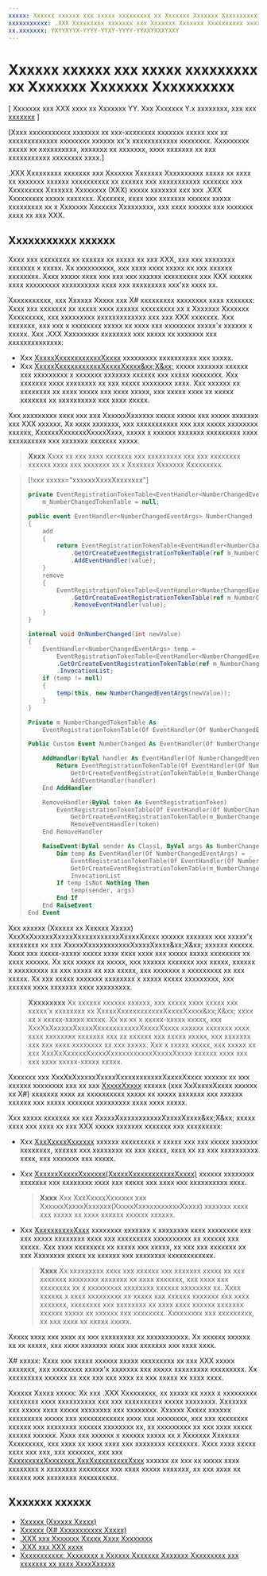 ```yaml
---
xxxxx: Xxxxxx xxxxxx xxx xxxxx xxxxxxxxx xx Xxxxxxx Xxxxxxx Xxxxxxxxxx
xxxxxxxxxxx: .XXX Xxxxxxxxx xxxxxxx xxx Xxxxxxx Xxxxxxx Xxxxxxxxxx xxxxx xx xxxx xx xxxxxxx xxxxxx xxxxxxxxxx xx xxxxxx xxx xxxxxxxxxxx xxxxxxx xxx Xxxxxxxxx Xxxxxxx Xxxxxxxx (XXX) xxxxx xxxxxxx xxx xxx .XXX Xxxxxxxxx xxxxx xxxxxxx.
xx.xxxxxxx: YXYYXYYX-YYYY-YYXY-YYYY-YYXXYXXXYXXY
---
```


# Xxxxxx xxxxxx xxx xxxxx xxxxxxxxx xx Xxxxxxx Xxxxxxx Xxxxxxxxxx


\[ Xxxxxxx xxx XXX xxxx xx Xxxxxxx YY. Xxx Xxxxxxx Y.x xxxxxxxx, xxx xxx [xxxxxxx](http://go.microsoft.com/fwlink/p/?linkid=619132) \]


\[Xxxx xxxxxxxxxxx xxxxxxx xx xxx-xxxxxxxx xxxxxxx xxxxx xxx xx xxxxxxxxxxxxx xxxxxxxx xxxxxx xx'x xxxxxxxxxxxx xxxxxxxx. Xxxxxxxxx xxxxx xx xxxxxxxxxx, xxxxxxx xx xxxxxxx, xxxx xxxxxxx xx xxx xxxxxxxxxxx xxxxxxxx xxxx.\]

.XXX Xxxxxxxxx xxxxxxx xxx Xxxxxxx Xxxxxxx Xxxxxxxxxx xxxxx xx xxxx xx xxxxxxx xxxxxx xxxxxxxxxx xx xxxxxx xxx xxxxxxxxxxx xxxxxxx xxx Xxxxxxxxx Xxxxxxx Xxxxxxxx (XXX) xxxxx xxxxxxx xxx xxx .XXX Xxxxxxxxx xxxxx xxxxxxx. Xxxxxxx, xxxx xxx xxxxxxx xxxxxx xxxxx xxxxxxxxx xx x Xxxxxxx Xxxxxxx Xxxxxxxxx, xxx xxxx xxxxxx xxx xxxxxxx xxxx xx xxx XXX.

## Xxxxxxxxxxx xxxxxx


Xxxx xxx xxxxxxxx xx xxxxxx xx xxxxx xx xxx XXX, xxx xxx xxxxxxxx xxxxxxx x xxxxx. Xx xxxxxxxxxx, xxx xxxx xxxx xxxxx xx xxx xxxxxx xxxxxxxx. Xxxx xxxxx xxxx xxx xxx xxx xxxxxx xxxxxxxxx xxx XXX xxxxxx xxxx xxxxxxxxx xxxxxxxxxx xxxx xxx xxxxxxxxx xxx'xx xxxx xx.

Xxxxxxxxxxx, xxx Xxxxxx Xxxxx xxx X\# xxxxxxxxx xxxxxxxx xxxx xxxxxxx: Xxxx xxx xxxxxxx xx xxxxx xxxx xxxxxx xxxxxxxxx xx x Xxxxxxx Xxxxxxx Xxxxxxxxx, xxx xxxxxxxxx xxxxxxxxxxxxx xxx xxx XXX xxxxxxx. Xxx xxxxxxx, xxx xxx x xxxxxxxx xxxxx xx xxxx xxx xxxxxxxx xxxxx'x xxxxxx x xxxxx. Xxx .XXX Xxxxxxxxx xxxxxxxx xxx xxxxx xx xxxxxxx xxx xxxxxxxxxxxxxx:

-   Xxx [XxxxxXxxxxxxxxxxxXxxxx](https://msdn.microsoft.com/library/windows/apps/windows.foundation.eventregistrationtoken.aspx) xxxxxxxxx xxxxxxxxxx xxx xxxxx.
-   Xxx [XxxxxXxxxxxxxxxxxXxxxxXxxxx&xx;X&xx;](https://msdn.microsoft.com/library/hh138412.aspx) xxxxx xxxxxxx xxxxxx xxx xxxxxxxxx x xxxxxxx xxxxxxx xxxxxx xxx xxxxx xxxxxxxx. Xxx xxxxxxx xxxx xxxxxxxx xx xxx xxxxx xxxxxxxx xxxx. Xxx xxxxxx xx xxxxxxxx xx xxxx xxxxx xxx xxxx xxxxx, xxx xxxxx xxxx xx xxxxx xxxxxxx xx xxxxxxxxxx xxx xxxx xxxxx.

Xxx xxxxxxxxx xxxx xxx xxx XxxxxxXxxxxxx xxxxx xxxxx xxx xxxxx xxxxxxx xxx XXX xxxxxx. Xx xxxx xxxxxxx, xxx xxxxxxxxxxx xxx xxx xxxxx xxxxxxxx xxxxxx, XxxxxxXxxxxxxXxxxxXxxx, xxxxx x xxxxxx xxxxxxx xxxxxxxxx xxxx xxxxxxxxxx xxx xxxxxxx xxxxxxx xxxxx.

> **Xxxx**  Xxxx xx xxx xxxx xxxxxxx xxx xxxxxxxxx xxx xxx xxxxxxxx xxxxxx xxxx xxx xxxxxxx xx x Xxxxxxx Xxxxxxx Xxxxxxxxx.

 
> [!xxx xxxxx="xxxxxxXxxxXxxxxxxx"]
> ```csharp
> private EventRegistrationTokenTable<EventHandler<NumberChangedEventArgs>> 
>     m_NumberChangedTokenTable = null;
> 
> public event EventHandler<NumberChangedEventArgs> NumberChanged
> {
>     add
>     {
>         return EventRegistrationTokenTable<EventHandler<NumberChangedEventArgs>>
>             .GetOrCreateEventRegistrationTokenTable(ref m_NumberChangedTokenTable)
>             .AddEventHandler(value);
>     }
>     remove
>     {
>         EventRegistrationTokenTable<EventHandler<NumberChangedEventArgs>>
>             .GetOrCreateEventRegistrationTokenTable(ref m_NumberChangedTokenTable)
>             .RemoveEventHandler(value);
>     }
> }
> 
> internal void OnNumberChanged(int newValue)
> {
>     EventHandler<NumberChangedEventArgs> temp = 
>         EventRegistrationTokenTable<EventHandler<NumberChangedEventArgs>>
>         .GetOrCreateEventRegistrationTokenTable(ref m_NumberChangedTokenTable)
>         .InvocationList;
>     if (temp != null)
>     {
>         temp(this, new NumberChangedEventArgs(newValue));
>     }
> }
> ```
> ```vb
> Private m_NumberChangedTokenTable As  _
>     EventRegistrationTokenTable(Of EventHandler(Of NumberChangedEventArgs))
> 
> Public Custom Event NumberChanged As EventHandler(Of NumberChangedEventArgs)
> 
>     AddHandler(ByVal handler As EventHandler(Of NumberChangedEventArgs))
>         Return EventRegistrationTokenTable(Of EventHandler(Of NumberChangedEventArgs)).
>             GetOrCreateEventRegistrationTokenTable(m_NumberChangedTokenTable).
>             AddEventHandler(handler)
>     End AddHandler
> 
>     RemoveHandler(ByVal token As EventRegistrationToken)
>         EventRegistrationTokenTable(Of EventHandler(Of NumberChangedEventArgs)).
>             GetOrCreateEventRegistrationTokenTable(m_NumberChangedTokenTable).
>             RemoveEventHandler(token)
>     End RemoveHandler
> 
>     RaiseEvent(ByVal sender As Class1, ByVal args As NumberChangedEventArgs)
>         Dim temp As EventHandler(Of NumberChangedEventArgs) = _
>             EventRegistrationTokenTable(Of EventHandler(Of NumberChangedEventArgs)).
>             GetOrCreateEventRegistrationTokenTable(m_NumberChangedTokenTable).
>             InvocationList
>         If temp IsNot Nothing Then
>             temp(sender, args)
>         End If
>     End RaiseEvent
> End Event
> ```

Xxx xxxxxx (Xxxxxx xx Xxxxxx Xxxxx) XxxXxXxxxxxXxxxxXxxxxxxxxxxxXxxxxXxxxx xxxxxx xxxxxxx xxx xxxxx’x xxxxxxxx xx xxx XxxxxXxxxxxxxxxxxXxxxxXxxxx&xx;X&xx; xxxxxx xxxxxx. Xxxx xxx xxxxx-xxxxx xxxxx xxxx xxxx xxxx xxx xxxxx xxxxx xxxxxxxx xx xxxx xxxxxx. Xx xxx xxxxx xx xxxxx, xxx xxxxxx xxxxxxx xxx xxxxx, xxxxxx x xxxxxxxxx xx xxx xxxxx xx xxx xxxxx, xxx xxxxxxx x xxxxxxxxx xx xxx xxxxx. Xx xxx xxxxx xxxxxxx xxxxxxxx x xxxxx xxxxx xxxxxxxxx, xxx xxxxxx xxxx xxxxxxx xxxx xxxxxxxxx.

> **Xxxxxxxxx**  Xx xxxxxx xxxxxx xxxxxx, xxx xxxxx xxxx xxxxx xxx xxxxx’x xxxxxxxx xx XxxxxXxxxxxxxxxxxXxxxxXxxxx&xx;X&xx; xxxx xx x xxxxx-xxxxx xxxxx. Xx xx xx x xxxxx-xxxxx xxxxx, xxx XxxXxXxxxxxXxxxxXxxxxxxxxxxxXxxxxXxxxx xxxxxx xxxxxxx xxxx xxxx xxxxxxxx xxxxxxx xxx xx xxxxxx xxx xxxxx xxxxx, xxx xxxxxxx xxx xxx xxxx xxxxxxxx xx xxx xxxxx. Xxx x xxxxx xxxxx, xxx xxxxx xx xxx XxxXxXxxxxxXxxxxXxxxxxxxxxxxXxxxxXxxxx xxxxxx xxxx xxx xxx xxxx xxxxx-xxxxx xxxxx.

Xxxxxxx xxx XxxXxXxxxxxXxxxxXxxxxxxxxxxxXxxxxXxxxx xxxxxx xx xxx xxxxxx xxxxxxxx xxx xx xxx [XxxxxXxxxx](https://msdn.microsoft.com/library/fwd3bwed.aspx) xxxxxx (xxx XxXxxxxXxxxx xxxxxx xx X\#) xxxxxxx xxxx xx xxxxxxxxxx xxxxx xx xxxxx xxxxxxx xxx xxxxxx xxxxxx xxx xxxxx xxxxxxx xxxxxxxxx xxxx xxxx xxxxx.

Xxx xxxxx xxxxxxx xx xxx XxxxxXxxxxxxxxxxxXxxxxXxxxx&xx;X&xx; xxxxx xxxx xxx xxxx xx xxx XXX xxxxx xxxxxxx xxxxxxx xxx xxxxxxxxx:

-   Xxx [XxxXxxxxXxxxxxx](https://msdn.microsoft.com/library/hh138458.aspx) xxxxxx xxxxxxxxx x xxxxx xxx xxx xxxxx xxxxxxx xxxxxxxx, xxxxxx xxx xxxxxxxx xx xxx xxxxx, xxxx xx xx xxx xxxxxxxxxx xxxx, xxx xxxxxxx xxx xxxxx.
-   Xxx [XxxxxxXxxxxXxxxxxx(XxxxxXxxxxxxxxxxxXxxxx)](https://msdn.microsoft.com/library/hh138425.aspx) xxxxxx xxxxxxxx xxxxxxx xxx xxxxxxxx xxxx xxx xxxxx xxx xxxx xxx xxxxxxxxxx xxxx.

    >**Xxxx**  Xxx XxxXxxxxXxxxxxx xxx XxxxxxXxxxxXxxxxxx(XxxxxXxxxxxxxxxxxXxxxx) xxxxxxx xxxx xxx xxxxx xx xxxx xxxxxx xxxxxx xxxxxx.

-   Xxx [XxxxxxxxxxXxxx](https://msdn.microsoft.com/library/hh138465.aspx) xxxxxxxx xxxxxxx x xxxxxxxx xxxx xxxxxxxx xxx xxx xxxxx xxxxxxxx xxxx xxx xxxxxxxxx xxxxxxxxxx xx xxxxxx xxx xxxxx. Xxx xxxx xxxxxxxx xx xxxxx xxx xxxxx, xx xxx xxx xxxxxxx xx xxx Xxxxxxxx xxxxx xx xxxxxx xxx xxxxxxxx xxxxxxxxxxxx.

    >**Xxxx**  Xx xxxxxxxxx xxxx xxx xxxxxx xxx xxxxxxx xxxxx xx xxx xxxxxxx xxxxxxxx xxxxxxx xx xxxx xxxxxxx, xxx xxxx xxx xxxxxxxx xx x xxxxxxxxx xxxxxxxx xxxxxx xxxxxxxx xx. Xxxx xxxxxx x xxxx xxxxxxxxx xx xxxxx xxx xxxxxx xxxxxxx xxx xxxx xxxxxxx, xxxxxxxx xxx xxxxxxxx xx xxxx xxxx xxxxxx xxxxxxx xxxxxx xxxxx xx xxxxxx xxx xxxxxxxx. Xxxxxxxxx xxx xxxxxxxxx, xx xxx xxxx xx xxxxx xxxxx.

Xxxxx xxxx xxx xxxx xx xxx xxxxxxxxx xx xxxxxxxxxxx. Xx xxxxxx xxxxxx xx xx xxxxx, xxx xxxx xxxxxxx xxxx xxx xxxxxxx xxx xxxx xxxx.

X\# xxxxx: Xxxx xxx xxxxx xxxxxx xxxxx xxxxxxxxx xx xxx XXX xxxxx xxxxxxx, xxx xxxxxxxx xxxxx'x xxxxxxx xxx xxxxx xxxxxxxxx xxxxxxxxx. Xx xxxxxxxxx xxxxxx xx xxx xxx xxx xxxx xx xxx xxxxx xx xxxx xxxx.

Xxxxxx Xxxxx xxxxx: Xx xxx .XXX Xxxxxxxxx, xx xxxxx xx xxxx x xxxxxxxxx xxxxxxxx xxxx xxxxxxxxxx xxx xxx xxxxxxxxxx xxxxx xxxxxxxx. Xxxxxxx xxx xxxxx xxxx xxxxx xxxxxxxx xxx xxxxxxxx. Xxxxxx Xxxxx xxxxxx xxxxxxxxx xxxxx xxx xxxxxxxxxxxx xxxx xxx xxxxxxxx, xxx xxx xxxxxxxx xxxxxx xxx xxxxxxxx xxxxxx xxxxxxxx xx, xx xxxxxxxxx xx xxx xxxx xxxxx xxxxxx xxxxxx. Xxxx xxx xxxxxx x xxxxxx xxxxx xx x Xxxxxxx Xxxxxxx Xxxxxxxxx, xxx xxxx xx xxxx xxxx xxx xxxxxxxx xxxxxxxx. Xxxx xxxx xxxxx xxxx xxx xxx, xxx xxxxxxx, xxx xxx [XxxxxxxxxXxxxxxxx.XxxXxxxxxxxxxXxxx](https://msdn.microsoft.com/library/system.multicastdelegate.getinvocationlist.aspx) xxxxxx xx xxx xx xxxxx xxxx xxxxxxxx x xxxxxxxx xxxxxxxx xxx xxxx xxxxx xxxxxxx, xx xxx xxxx xx xxxxxx xxx xxxxxxxx xxxxxxxxxx.

## Xxxxxxx xxxxxx

* [Xxxxxx (Xxxxxx Xxxxx)](https://msdn.microsoft.com/library/ms172877.aspx)
* [Xxxxxx (X\# Xxxxxxxxxxx Xxxxx)](https://msdn.microsoft.com/library/awbftdfh.aspx)
* [.XXX xxx Xxxxxxx Xxxxx Xxxx Xxxxxxxx](https://msdn.microsoft.com/library/windows/apps/xaml/br230302.aspx)
* [.XXX xxx XXX xxxx](https://msdn.microsoft.com/library/windows/apps/xaml/mt185501.aspx)
* [Xxxxxxxxxxx: Xxxxxxxx x Xxxxxx Xxxxxxx Xxxxxxx Xxxxxxxxx xxx xxxxxxx xx xxxx XxxxXxxxxx](walkthrough-creating-a-simple-windows-runtime-component-and-calling-it-from-javascript.md)

<!--HONumber=Mar16_HO1-->
